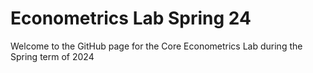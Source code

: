 # Econometrics Lab Spring 24

Welcome to the GitHub page for the Core Econometrics Lab during the Spring term of 2024
